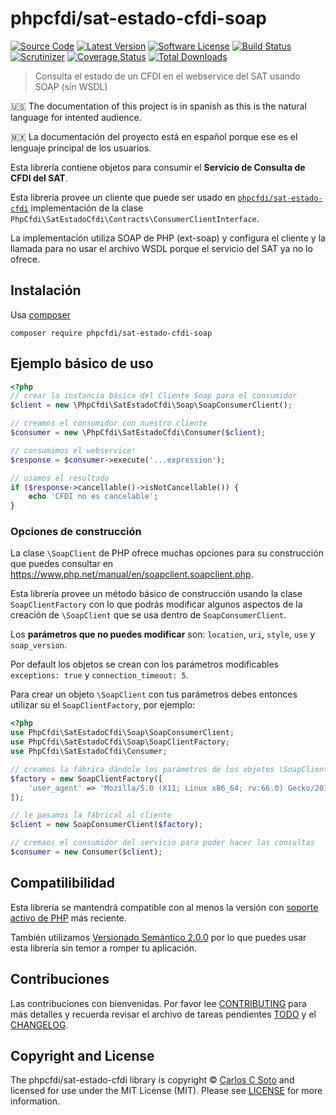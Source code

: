 # phpcfdi/sat-estado-cfdi-soap

[![Source Code][badge-source]][source]
[![Latest Version][badge-release]][release]
[![Software License][badge-license]][license]
[![Build Status][badge-build]][build]
[![Scrutinizer][badge-quality]][quality]
[![Coverage Status][badge-coverage]][coverage]
[![Total Downloads][badge-downloads]][downloads]

> Consulta el estado de un CFDI en el webservice del SAT usando SOAP (sin WSDL)

:us: The documentation of this project is in spanish as this is the natural language for intented audience.

:mexico: La documentación del proyecto está en español porque ese es el lenguaje principal de los usuarios.

Esta librería contiene objetos para consumir el **Servicio de Consulta de CFDI del SAT**.

Esta librería provee un cliente que puede ser usado en [`phpcfdi/sat-estado-cfdi`](https://github.com/phpcfdi/sat-estado-cfdi)
implementación de la clase `PhpCfdi\SatEstadoCfdi\Contracts\ConsumerClientInterface`.

La implementación utiliza SOAP de PHP (ext-soap) y configura el cliente y la llamada para no usar
el archivo WSDL porque el servicio del SAT ya no lo ofrece.


## Instalación

Usa [composer](https://getcomposer.org/)

```shell
composer require phpcfdi/sat-estado-cfdi-soap
```

## Ejemplo básico de uso

```php
<?php
// crear la instancia básica del Cliente Soap para el consumidor
$client = new \PhpCfdi\SatEstadoCfdi\Soap\SoapConsumerClient();

// creamos el consumidor con nuestro cliente
$consumer = new \PhpCfdi\SatEstadoCfdi\Consumer($client);

// consumimos el webservice!
$response = $consumer->execute('...expression');

// usamos el resultado
if ($response->cancellable()->isNotCancellable()) {
    echo 'CFDI no es cancelable';
}
```

### Opciones de construcción

La clase `\SoapClient` de PHP ofrece muchas opciones para su construcción que puedes consultar en
<https://www.php.net/manual/en/soapclient.soapclient.php>.

Esta librería provee un método básico de construcción usando la clase `SoapClientFactory` con lo que
podrás modificar algunos aspectos de la creación de `\SoapClient` que se usa dentro de `SoapConsumerClient`.

Los **parámetros que no puedes modificar** son: `location`, `uri`, `style`, `use` y `soap_version`.

Por default los objetos se crean con los parámetros modificables `exceptions: true` y `connection_timeout: 5`.

Para crear un objeto `\SoapClient` con tus parámetros debes entonces utilizar su el `SoapClientFactory`, por ejemplo:

```php
<?php
use PhpCfdi\SatEstadoCfdi\Soap\SoapConsumerClient;
use PhpCfdi\SatEstadoCfdi\Soap\SoapClientFactory;
use PhpCfdi\SatEstadoCfdi\Consumer;

// creamos la fábrica dándole los parámetros de los objetos \SoapClient que fabricará
$factory = new SoapClientFactory([
    'user_agent' => 'Mozilla/5.0 (X11; Linux x86_64; rv:66.0) Gecko/20100101 Firefox/66.0'
]);

// le pasamos la fábrical al cliente
$client = new SoapConsumerClient($factory);

// cremaos el consumidor del servicio para poder hacer las consultas
$consumer = new Consumer($client);
```

## Compatilibilidad

Esta librería se mantendrá compatible con al menos la versión con
[soporte activo de PHP](http://php.net/supported-versions.php) más reciente.

También utilizamos [Versionado Semántico 2.0.0](https://semver.org/lang/es/) por lo que puedes usar esta librería
sin temor a romper tu aplicación.


## Contribuciones

Las contribuciones con bienvenidas. Por favor lee [CONTRIBUTING][] para más detalles
y recuerda revisar el archivo de tareas pendientes [TODO][] y el [CHANGELOG][].


## Copyright and License

The phpcfdi/sat-estado-cfdi library is copyright © [Carlos C Soto](http://eclipxe.com.mx/)
and licensed for use under the MIT License (MIT). Please see [LICENSE][] for more information.


[contributing]: https://github.com/phpcfdi/sat-estado-cfdi-soap/blob/master/CONTRIBUTING.md
[changelog]: https://github.com/phpcfdi/sat-estado-cfdi-soap/blob/master/docs/CHANGELOG.md
[todo]: https://github.com/phpcfdi/sat-estado-cfdi-soap/blob/master/docs/TODO.md

[source]: https://github.com/phpcfdi/sat-estado-cfdi-soap
[release]: https://github.com/phpcfdi/sat-estado-cfdi-soap/releases
[license]: https://github.com/phpcfdi/sat-estado-cfdi-soap/blob/master/LICENSE
[build]: https://travis-ci.org/phpcfdi/sat-estado-cfdi-soap?branch=master
[quality]: https://scrutinizer-ci.com/g/phpcfdi/sat-estado-cfdi-soap/
[coverage]: https://scrutinizer-ci.com/g/phpcfdi/sat-estado-cfdi-soap/code-structure/master/code-coverage
[downloads]: https://packagist.org/packages/phpcfdi/sat-estado-cfdi-soap

[badge-source]: http://img.shields.io/badge/source-phpcfdi/sat--estado--cfdi--soap-blue.svg?style=flat-square
[badge-release]: https://img.shields.io/github/release/phpcfdi/sat-estado-cfdi-soap.svg?style=flat-square
[badge-license]: https://img.shields.io/badge/license-MIT-brightgreen.svg?style=flat-square
[badge-build]: https://img.shields.io/travis/phpcfdi/sat-estado-cfdi-soap/master.svg?style=flat-square
[badge-quality]: https://img.shields.io/scrutinizer/g/phpcfdi/sat-estado-cfdi-soap/master.svg?style=flat-square
[badge-coverage]: https://img.shields.io/scrutinizer/coverage/g/phpcfdi/sat-estado-cfdi-soap/master.svg?style=flat-square
[badge-downloads]: https://img.shields.io/packagist/dt/phpcfdi/sat-estado-cfdi-soap.svg?style=flat-square
